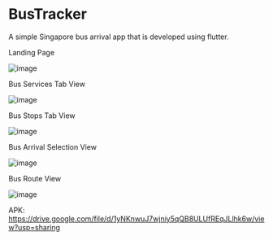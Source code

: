 # BusTracker

A simple Singapore bus arrival app that is developed using flutter.

Landing Page

![image](https://user-images.githubusercontent.com/79257863/126892993-76e8d549-c56b-4307-bfac-6fe8f58f0ef5.png)

Bus Services Tab View

![image](https://user-images.githubusercontent.com/79257863/126893002-46eee694-bde6-486d-a8c2-c08bbb5cfd3f.png)

Bus Stops Tab View

![image](https://user-images.githubusercontent.com/79257863/126893016-d38a0ce7-19d6-45c5-8612-15a20f3e561c.png)

Bus Arrival Selection View

![image](https://user-images.githubusercontent.com/79257863/126893028-9c29d671-a92d-448f-8d7c-c1fdc7548c4c.png)

Bus Route View

![image](https://user-images.githubusercontent.com/79257863/126893047-3c6bace6-19db-49df-870c-a0d9de0aac91.png)


APK: https://drive.google.com/file/d/1yNKnwuJ7wjniy5qQB8ULUfREqJLlhk6w/view?usp=sharing
